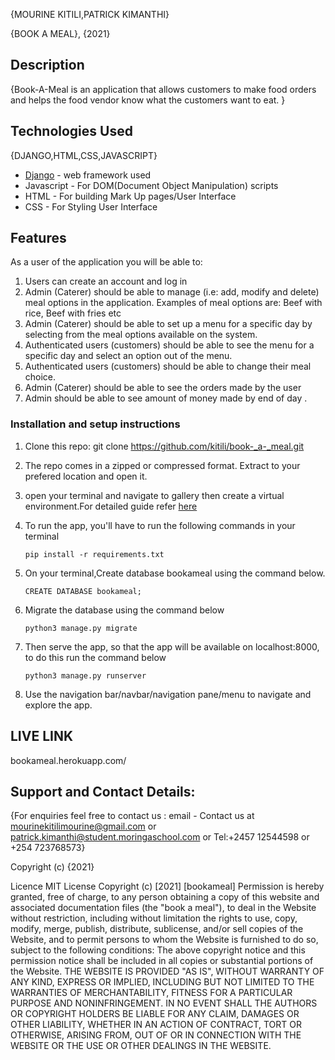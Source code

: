 {MOURINE KITILI,PATRICK KIMANTHI}

{BOOK A MEAL}, {2021}

## Description
{Book-A-Meal is an application that allows customers to make food orders and helps the food vendor know what the customers want to eat. }

## Technologies Used
{DJANGO,HTML,CSS,JAVASCRIPT}
* [Django](https://www.djangoproject.com/) - web framework used
* Javascript - For DOM(Document Object Manipulation) scripts
* HTML - For building Mark Up pages/User Interface
* CSS - For Styling User Interface

## Features

As a user of the application you will be able to:
1. Users can create an account and log in 
2. Admin (Caterer) should be able to manage (i.e: add, modify and delete) meal options in the application. Examples of meal options are: Beef with rice, Beef with fries etc 
3. Admin (Caterer) should be able to set up a menu for a specific day by selecting from the meal options available on the system. 
4. Authenticated users (customers) should be able to see the menu for a specific day and select an option out of the menu. 
5. Authenticated users (customers) should be able to change their meal choice. 
6. Admin (Caterer) should be able to see the orders made by the user 
7. Admin should be able to see amount of money made by end of day .


### Installation and setup instructions

1. Clone this repo: git clone https://github.com/kitili/book-_a-_meal.git
2. The repo comes in a zipped or compressed format. Extract to your prefered location and open it.
3. open your terminal and navigate to gallery then create a virtual environment.For detailed guide refer  [here](https://packaging.python.org/guides/installing-using-pip-and-virtualenv/)
3. To run the app, you'll have to run the following commands in your terminal
    
    
       pip install -r requirements.txt
4. On your terminal,Create database bookameal using the command below.


       CREATE DATABASE bookameal;
5. Migrate the database using the command below


       python3 manage.py migrate
6. Then serve the app, so that the app will be available on localhost:8000, to do this run the command below


       python3 manage.py runserver
7. Use the navigation bar/navbar/navigation pane/menu to navigate and explore the app.


## LIVE LINK
  bookameal.herokuapp.com/



## Support and Contact Details:

{For enquiries feel free to contact us : 
email - Contact us at mourinekitilimourine@gmail.com or patrick.kimanthi@student.moringaschool.com
or Tel:+2457 12544598 or +254 723768573}


Copyright (c) {2021}

Licence
MIT License Copyright (c) [2021] [bookameal] Permission is hereby granted, free of charge, to any person obtaining a copy of this website and associated documentation files (the "book a meal"), to deal in the Website without restriction, including without limitation the rights to use, copy, modify, merge, publish, distribute, sublicense, and/or sell copies of the Website, and to permit persons to whom the Website is furnished to do so, subject to the following conditions: The above copyright notice and this permission notice shall be included in all copies or substantial portions of the Website. THE WEBSITE IS PROVIDED "AS IS", WITHOUT WARRANTY OF ANY KIND, EXPRESS OR IMPLIED, INCLUDING BUT NOT LIMITED TO THE WARRANTIES OF MERCHANTABILITY, FITNESS FOR A PARTICULAR PURPOSE AND NONINFRINGEMENT. IN NO EVENT SHALL THE AUTHORS OR COPYRIGHT HOLDERS BE LIABLE FOR ANY CLAIM, DAMAGES OR OTHER LIABILITY, WHETHER IN AN ACTION OF CONTRACT, TORT OR OTHERWISE, ARISING FROM, OUT OF OR IN CONNECTION WITH THE WEBSITE OR THE USE OR OTHER DEALINGS IN THE WEBSITE.
